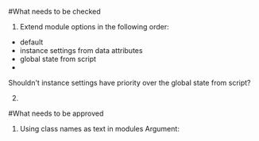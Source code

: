 #What needs to be checked

1. Extend module options in the following order:
- default
- instance settings from data attributes
- global state from script
-
Shouldn't instance settings have priority over the global state from script?

2.


#What needs to be approved

1. Using class names as text in modules
Argument:
